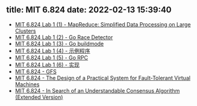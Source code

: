 title: MIT 6.824
date: 2022-02-13 15:39:40
---

* [MIT 6.824 Lab 1 (1) - MapReduce: Simplified Data Processing on Large Clusters](/2022/02/13/mit-6.824-lab1-map-reduce/)
* [MIT 6.824 Lab 1 (2) - Go Race Detector](/2022/03/24/mit-6.824-lab1-go-race-detector/)
* [MIT 6.824 Lab 1 (3) - Go buildmode](/2022/03/26/mit-6.824-lab1-go-buildmode-plugin/)
* [MIT 6.824 Lab 1 (4) - 示例程序](/2022/03/27/mit-6.824-lab1-sequential-mapreduce/)
* [MIT 6.824 Lab 1 (5) - Go RPC](/2022/04/04/mit-6.824-lab1-go-rpc/)
* [MIT 6.824 Lab 1 (6) - 实现](/2022/04/10/mit-6.824-lab1-implementation/)
* [MIT 6.824 - GFS](/2022/04/19/mit-6.824-gfs/)
* [MIT 6.824 - The Design of a Practical System for Fault-Tolerant Virtual Machines](/2022/04/24/mit-6.824-vm-ft/)
* [MIT 6.824 - In Search of an Understandable Consensus Algorithm (Extended Version)](/2022/05/02/mit-6.824-raft/)